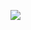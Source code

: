 ![](https://github-readme-stats.vercel.app/api?username=HerobrineXia&count_private=true&show_icons=true&theme=dark&hide_rank=true)
<!-- ![](https://github-readme-stats.vercel.app/api/top-langs/?username=HerobrineXia&count_private=true&layout=compact) -->
<!--
**HerobrineXia/HerobrineXia** is a ✨ _special_ ✨ repository because its `README.md` (this file) appears on your GitHub profile.

Here are some ideas to get you started:

- 🔭 I’m currently working on ...
- 🌱 I’m currently learning ...
- 👯 I’m looking to collaborate on ...
- 🤔 I’m looking for help with ...
- 💬 Ask me about ...
- 📫 How to reach me: ...
- 😄 Pronouns: ...
- ⚡ Fun fact: ...
-->
